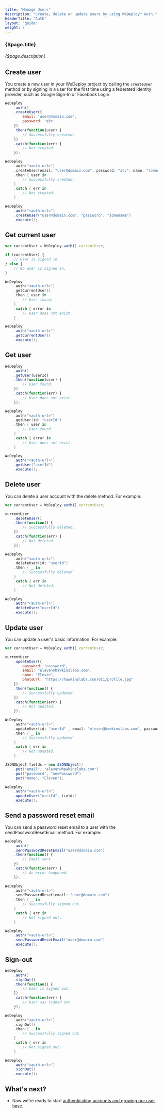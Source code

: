 ```yaml
---
title: "Manage Users"
description: "Create, delete or update users by using WeDeploy™ Auth."
headerTitle: "Auth"
layout: "guide"
weight: 2
---
```


### {$page.title}

###### {$page.description}

<article id="1">

## Create user

You create a new user in your WeDeploy project by calling the `createUser` method or by signing in a user for the first time using a federated identity provider, such as Google Sign-In or Facebook Login.

```javascript
WeDeploy
	.auth()
	.createUser({
		email: 'user@domain.com',
		password: 'abc'
	})
	.then(function(user) {
		// Successfully created.
	})
	.catch(function(err) {
		// Not created.
	});
```
```swift
WeDeploy
	.auth("<auth-url>")
	.createUser(email: "user@domain.com", password: "abc", name: "somename")
	.then { user in
		// Successfully created.
	}
	.catch { err in
		// Not created.
	}
```
```java
WeDeploy
	.auth("<auth-url>")
	.createUser("user@domain.com", "password", "somename")
	.execute();
```

</article>

<article id="2">

## Get current user

```javascript
var currentUser = WeDeploy.auth().currentUser;

if (currentUser) {
	// User is signed in.
} else {
	// No user is signed in.
}
```
```swift
WeDeploy
	.auth("<auth-url>")
	.getCurrentUser()
	.then { user in
		// User found.
	}
	.catch { error in
		// User does not exist.
	}
```
```java
WeDeploy
	.auth("<auth-url>")
	.getCurrentUser()
	.execute();
```

</article>

<article id="3">

## Get user

```javascript
WeDeploy
	.auth()
	.getUser(userId)
	.then(function(user) {
		// User found.
	})
	.catch(function(err) {
		// User does not exist.
	});
```
```swift
WeDeploy
	.auth("<auth-url>")
	.getUser(id: "userId")
	.then { user in
		// User found.
	}
	.catch { error in
		// User does not exist.
	}
```
```java
WeDeploy
	.auth("<auth-url>")
	.getUser("userId")
	.execute();
```

</article>

<article id="4">

## Delete user

You can delete a user account with the delete method. For example:

```javascript
var currentUser = WeDeploy.auth().currentUser;

currentUser
	.deleteUser()
	.then(function() {
		// Successfully deleted.
	})
	.catch(function(err) {
		// Not deleted.
	});
```
```swift
WeDeploy
	.auth("<auth-url>")
	.deleteUser(id: "userId")
	.then { _ in
		// Successfully deleted
	}
	.catch { err in
		// Not deleted.
	}
```
```java
WeDeploy
	.auth("<auth-url>")
	.deleteUser("userId")
	.execute();
```

</article>

<article id="5">

## Update user

You can update a user's basic information. For example:

```javascript
var currentUser = WeDeploy.auth().currentUser;

currentUser
	.updateUser({
		password: "password",
		email: "eleven@hawkinslabs.com",
		name: "Eleven",
		photoUrl: "https://hawkinslabs.com/011/profile.jpg"
	})
	.then(function() {
		// Successfully updated.
	})
	.catch(function(err) {
		// Not updated.
	});
```
```swift
WeDeploy
	.auth("<auth-url>")
	.updateUser(id: "userId" , email: "eleven@hawkinslabs.com", password: "password", name: "Eleven")
	.then { _ in
		// Successfully updated
	}
	.catch { err in
		// Not updated.
	}
```
```java
JSONObject fields = new JSONObject()
	.put("email", "eleven@hawkinslabs.com")
	.put("password", "newPassword")
	.put("name", "Eleven");

WeDeploy
	.auth("<auth-url>")
	.updateUser("userId", fields)
	.execute();
```
	
</article>

<article id="6">

## Send a password reset email

You can send a password reset email to a user with the sendPasswordResetEmail method. For example:

```javascript
WeDeploy
	.auth()
	.sendPasswordResetEmail("user@domain.com")
	.then(function() {
		// Email sent.
	})
	.catch(function(err) {
		// An error happened.
	});
```
```swift
WeDeploy
	.auth("<auth-url>")
	.sendPasswordReset(email: "user@domain.com")
	.then { _ in
		// Successfully signed out.
	}
	.catch { err in
		// Not signed out.
	}
```
```java
WeDeploy
	.auth("<auth-url>")
	.sendPasswordResetEmail("user@domain.com")
	.execute();
```

</article>

<article id="7">

## Sign-out

```javascript
WeDeploy
	.auth()
	.signOut()
	.then(function() {
		// User is signed out.
	})
	.catch(function(err) {
		// User was signed out.
	});
```
```swift
WeDeploy
	.auth("<auth-url>")
	.signOut()
	.then { _ in
		// Successfully signed out.
	}
	.catch { err in
		// Not signed out.
	}
```
```java
WeDeploy
	.auth("<auth-url>")
	.signOut()
	.execute();
```

</article>

## What's next?

* Now we're ready to start [authenticating accounts and growing our user base](/docs/auth/javascript/sign-in-with-facebook.html).
